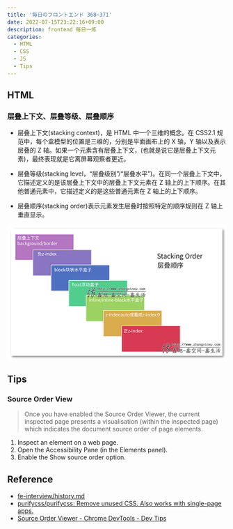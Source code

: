 ```yaml
---
title: '毎日のフロントエンド 368~371'
date: 2022-07-15T23:22:16+09:00
description: frontend 每日一练
categories:
  - HTML
  - CSS
  - JS
  - Tips
---
```


## HTML

### 层叠上下文、层叠等级、层叠顺序

- 层叠上下文(stacking context)，是 HTML 中一个三维的概念。在 CSS2.1 规范中，每个盒模型的位置是三维的，分别是平面画布上的 X 轴，Y 轴以及表示层叠的 Z 轴。如果一个元素含有层叠上下文，(也就是说它是层叠上下文元素)，最终表现就是它离屏幕观察者更近。

- 层叠等级(stacking level，“层叠级别”/“层叠水平”)。在同一个层叠上下文中，它描述定义的是该层叠上下文中的层叠上下文元素在 Z 轴上的上下顺序。在其他普通元素中，它描述定义的是这些普通元素在 Z 轴上的上下顺序。

- 层叠顺序(stacking order)表示元素发生层叠时按照特定的顺序规则在 Z 轴上垂直显示。

![stacking order](./stacking-order.png)

## Tips

### Source Order View

> Once you have enabled the Source Order Viewer, the current inspected page presents a visualisation (within the inspected page) which indicates the document source order of page elements.

1. Inspect an element on a web page.
2. Open the Accessibility Pane (in the Elements panel).
3. Enable the Show source order option.

## Reference

- [fe-interview/history.md](https://github.com/haizlin/fe-interview/blob/master/category/history.md)
- [purifycss/purifycss: Remove unused CSS. Also works with single-page apps.](https://github.com/purifycss/purifycss)
- [Source Order Viewer - Chrome DevTools - Dev Tips](https://umaar.com/dev-tips/245-source-order-viewer/)

